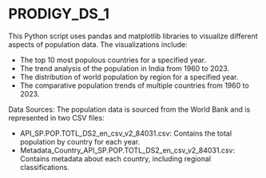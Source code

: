 # PRODIGY_DS_1
This Python script uses pandas and matplotlib libraries to visualize different aspects of population data. The visualizations include:

- The top 10 most populous countries for a specified year.
- The trend analysis of the population in India from 1960 to 2023.
- The distribution of world population by region for a specified year.
- The comparative population trends of multiple countries from 1960 to 2023.
  
Data Sources:
The population data is sourced from the World Bank and is represented in two CSV files:
- API_SP.POP.TOTL_DS2_en_csv_v2_84031.csv: Contains the total population by country for each year.
- Metadata_Country_API_SP.POP.TOTL_DS2_en_csv_v2_84031.csv: Contains metadata about each country, including regional classifications.
